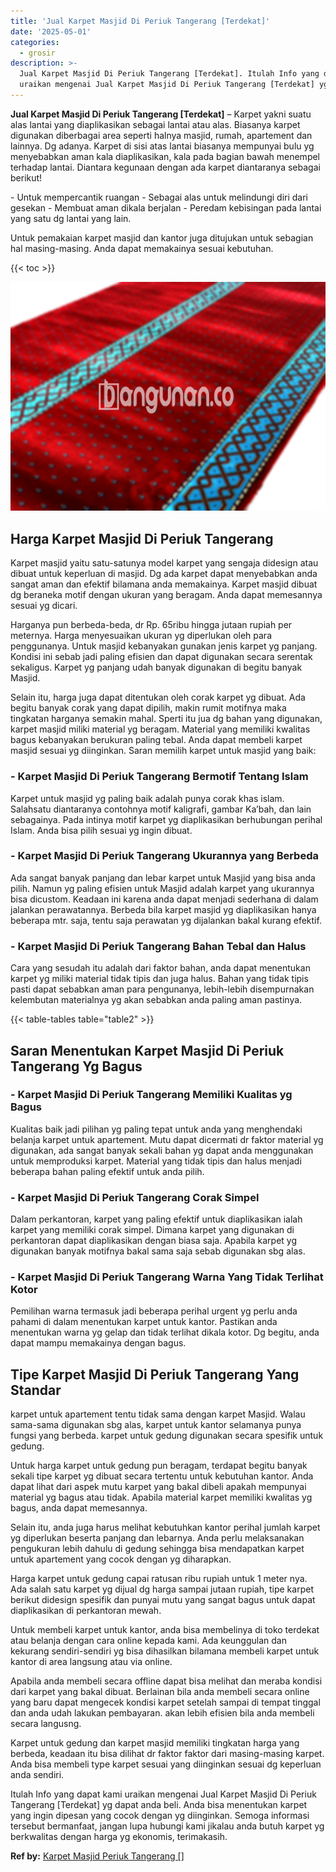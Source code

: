 ```yaml
---
title: 'Jual Karpet Masjid Di Periuk Tangerang [Terdekat]'
date: '2025-05-01'
categories:
  - grosir
description: >-
  Jual Karpet Masjid Di Periuk Tangerang [Terdekat]. Itulah Info yang dapat kami
  uraikan mengenai Jual Karpet Masjid Di Periuk Tangerang [Terdekat] yg dapat...
---
```


**Jual Karpet Masjid Di Periuk Tangerang \[Terdekat\]** – Karpet yakni suatu alas lantai yang diaplikasikan sebagai lantai atau alas. Biasanya karpet digunakan diberbagai area seperti halnya masjid, rumah, apartement dan lainnya. Dg adanya. Karpet di sisi atas lantai biasanya mempunyai bulu yg menyebabkan aman kala diaplikasikan, kala pada bagian bawah menempel terhadap lantai. Diantara kegunaan dengan ada karpet diantaranya sebagai berikut!

\- Untuk mempercantik ruangan - Sebagai alas untuk melindungi diri dari gesekan - Membuat aman dikala berjalan - Peredam kebisingan pada lantai yang satu dg lantai yang lain.

Untuk pemakaian karpet masjid dan kantor juga ditujukan untuk sebagian hal masing-masing. Anda dapat memakainya sesuai kebutuhan.

{{< toc >}}

![Jual Karpet Masjid Di Periuk Tangerang [Terdekat]](/images/grosir-karpet-murah-56.png)

## Harga Karpet Masjid Di Periuk Tangerang

Karpet masjid yaitu satu-satunya model karpet yang sengaja didesign atau dibuat untuk keperluan di masjid. Dg ada karpet dapat menyebabkan anda sangat aman dan efektif bilamana anda memakainya. Karpet masjid dibuat dg beraneka motif dengan ukuran yang beragam. Anda dapat memesannya sesuai yg dicari.

Harganya pun berbeda-beda, dr Rp. 65ribu hingga jutaan rupiah per meternya. Harga menyesuaikan ukuran yg diperlukan oleh para penggunanya. Untuk masjid kebanyakan gunakan jenis karpet yg panjang. Kondisi ini sebab jadi paling efisien dan dapat digunakan secara serentak sekaligus. Karpet yg panjang udah banyak digunakan di begitu banyak Masjid.

Selain itu, harga juga dapat ditentukan oleh corak karpet yg dibuat. Ada begitu banyak corak yang dapat dipilih, makin rumit motifnya maka tingkatan harganya semakin mahal. Sperti itu jua dg bahan yang digunakan, karpet masjid miliki material yg beragam. Material yang memiliki kwalitas bagus kebanyakan berukuran paling tebal. Anda dapat membeli karpet masjid sesuai yg diinginkan. Saran memilih karpet untuk masjid yang baik:

### \- Karpet Masjid Di Periuk Tangerang Bermotif Tentang Islam

Karpet untuk masjid yg paling baik adalah punya corak khas islam. Salahsatu diantaranya contohnya motif kaligrafi, gambar Ka’bah, dan lain sebagainya. Pada intinya motif karpet yg diaplikasikan berhubungan perihal Islam. Anda bisa pilih sesuai yg ingin dibuat.

### \- Karpet Masjid Di Periuk Tangerang Ukurannya yang Berbeda

Ada sangat banyak panjang dan lebar karpet untuk Masjid yang bisa anda pilih. Namun yg paling efisien untuk Masjid adalah karpet yang ukurannya bisa dicustom. Keadaan ini karena anda dapat menjadi sederhana di dalam jalankan perawatannya. Berbeda bila karpet masjid yg diaplikasikan hanya beberapa mtr. saja, tentu saja perawatan yg dijalankan bakal kurang efektif.

### \- Karpet Masjid Di Periuk Tangerang Bahan Tebal dan Halus

Cara yang sesudah itu adalah dari faktor bahan, anda dapat menentukan karpet yg miliki material tidak tipis dan juga halus. Bahan yang tidak tipis pasti dapat sebabkan aman para pengunanya, lebih-lebih disempurnakan kelembutan materialnya yg akan sebabkan anda paling aman pastinya.

{{< table-tables table="table2" >}}

## Saran Menentukan Karpet Masjid Di Periuk Tangerang Yg Bagus

### \- Karpet Masjid Di Periuk Tangerang Memiliki Kualitas yg Bagus

Kualitas baik jadi pilihan yg paling tepat untuk anda yang menghendaki belanja karpet untuk apartement. Mutu dapat dicermati dr faktor material yg digunakan, ada sangat banyak sekali bahan yg dapat anda menggunakan untuk memproduksi karpet. Material yang tidak tipis dan halus menjadi beberapa bahan paling efektif untuk anda pilih.

### \- Karpet Masjid Di Periuk Tangerang Corak Simpel

Dalam perkantoran, karpet yang paling efektif untuk diaplikasikan ialah karpet yang memiliki corak simpel. Dimana karpet yang digunakan di perkantoran dapat diaplikasikan dengan biasa saja. Apabila karpet yg digunakan banyak motifnya bakal sama saja sebab digunakan sbg alas.

### \- Karpet Masjid Di Periuk Tangerang Warna Yang Tidak Terlihat Kotor

Pemilihan warna termasuk jadi beberapa perihal urgent yg perlu anda pahami di dalam menentukan karpet untuk kantor. Pastikan anda menentukan warna yg gelap dan tidak terlihat dikala kotor. Dg begitu, anda dapat mampu memakainya dengan bagus.

## Tipe Karpet Masjid Di Periuk Tangerang Yang Standar

karpet untuk apartement tentu tidak sama dengan karpet Masjid. Walau sama-sama digunakan sbg alas, karpet untuk kantor selamanya punya fungsi yang berbeda. karpet untuk gedung digunakan secara spesifik untuk gedung.

Untuk harga karpet untuk gedung pun beragam, terdapat begitu banyak sekali tipe karpet yg dibuat secara tertentu untuk kebutuhan kantor. Anda dapat lihat dari aspek mutu karpet yang bakal dibeli apakah mempunyai material yg bagus atau tidak. Apabila material karpet memiliki kwalitas yg bagus, anda dapat memesannya.

Selain itu, anda juga harus melihat kebutuhkan kantor perihal jumlah karpet yg diperlukan beserta panjang dan lebarnya. Anda perlu melaksanakan pengukuran lebih dahulu di gedung sehingga bisa mendapatkan karpet untuk apartement yang cocok dengan yg diharapkan.

Harga karpet untuk gedung capai ratusan ribu rupiah untuk 1 meter nya. Ada salah satu karpet yg dijual dg harga sampai jutaan rupiah, tipe karpet berikut didesign spesifik dan punyai mutu yang sangat bagus untuk dapat diaplikasikan di perkantoran mewah.

Untuk membeli karpet untuk kantor, anda bisa membelinya di toko terdekat atau belanja dengan cara online kepada kami. Ada keunggulan dan kekurang sendiri-sendiri yg bisa dihasilkan bilamana membeli karpet untuk kantor di area langsung atau via online.

Apabila anda membeli secara offline dapat bisa melihat dan meraba kondisi dari karpet yang bakal dibuat. Berlainan bila anda membeli secara online yang baru dapat mengecek kondisi karpet setelah sampai di tempat tinggal dan anda udah lakukan pembayaran. akan lebih efisien bila anda membeli secara langusng.

Karpet untuk gedung dan karpet masjid memiliki tingkatan harga yang berbeda, keadaan itu bisa dilihat dr faktor faktor dari masing-masing karpet. Anda bisa membeli type karpet sesuai yang diinginkan sesuai dg keperluan anda sendiri.

Itulah Info yang dapat kami uraikan mengenai Jual Karpet Masjid Di Periuk Tangerang \[Terdekat\] yg dapat anda beli. Anda bisa menentukan karpet yang ingin dipesan yang cocok dengan yg diinginkan. Semoga informasi tersebut bermanfaat, jangan lupa hubungi kami jikalau anda butuh karpet yg berkwalitas dengan harga yg ekonomis, terimakasih.

**Ref by:**  [Karpet Masjid Periuk Tangerang []](https://id.wikipedia.org/wiki/Karpet)
